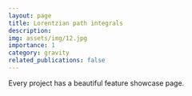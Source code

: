```yaml
---
layout: page
title: Lorentzian path integrals
description: 
img: assets/img/12.jpg
importance: 1
category: gravity
related_publications: false
---
```


Every project has a beautiful feature showcase page.
